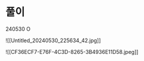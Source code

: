 # 풀이

240530 O

![[Untitled_20240530_225634_42.jpg]]

![[CF36ECF7-E76F-4C3D-8265-3B4936E11D58.jpeg]]
